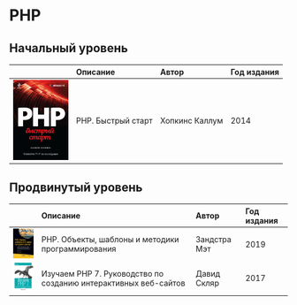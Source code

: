 # PHP

## Начальный уровень
||Описание|Автор|Год издания|
|:-:|:---|:---|:---|
|<img src="images/6006377343.jpg" width="100">|PHP. Быстрый старт|Хопкинс Каллум|2014|

## Продвинутый уровень
||Описание|Автор|Год издания|
|:-:|:-|:-|:-|
|<img src="images/1037901193.jpg" width="100">|PHP. Объекты, шаблоны и методики программирования | Зандстра Мэт| 2019|
|<img src="images/1016798871.jpg" width="100">|Изучаем PHP 7. Руководство по созданию интерактивных веб-сайтов|Давид Скляр|2017|